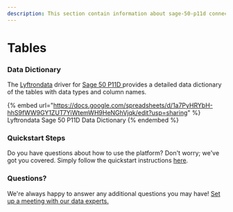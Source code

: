 ```yaml
---
description: This section contain information about sage-50-p11d connector tables information
---
```


# Tables

### Data Dictionary

The [Lyftrondata](https://www.lyftrondata.com/) driver for [Sage 50 P11D](https://www.lyftrondata.com/integration/sage-50-p11d/)[ ](https://www.lyftrondata.com/integration/sage-50-p11d/)provides a detailed data dictionary of the tables with data types and column names.

{% embed url="https://docs.google.com/spreadsheets/d/1a7PyHRYbH-hhS9fWW9GY1ZUT7YiWtemWH9HeNGhVjqk/edit?usp=sharing" %}
Lyftrondata Sage 50 P11D Data Dictionary
{% endembed %}

### Quickstart Steps

Do you have questions about how to use the platform? Don't worry; we've got you covered. Simply follow the quickstart instructions [here](../../../../quickstart-steps.md).

### Questions? <a href="#questions" id="questions"></a>

We're always happy to answer any additional questions you may have! [Set up a meeting with our data experts.](https://www.lyftrondata.com/book-a-meeting/)

